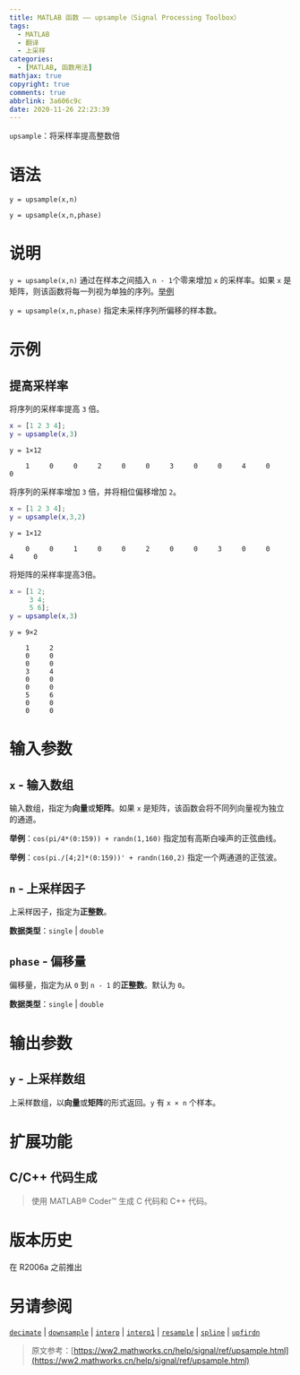 ```yaml
---
title: MATLAB 函数 —— upsample（Signal Processing Toolbox）
tags:
  - MATLAB
  - 翻译
  - 上采样
categories:
  - [MATLAB, 函数用法]
mathjax: true
copyright: true
comments: true
abbrlink: 3a606c9c
date: 2020-11-26 22:23:39
---
```


`upsample`：将采样率提高整数倍

# 语法

`y = upsample(x,n)`

`y = upsample(x,n,phase)`

<!-- more -->

# 说明

`y = upsample(x,n)` 通过在样本之间插入 `n - 1`个零来增加 `x` 的采样率。如果 `x` 是矩阵，则该函数将每一列视为单独的序列。[举例](#Examples-01)

`y = upsample(x,n,phase)` 指定未采样序列所偏移的样本数。

# 示例

## 提高采样率<a name="Examples-01"></a>

将序列的采样率提高 `3` 倍。

``` matlab 输入
x = [1 2 3 4];
y = upsample(x,3)
```

``` plain 输出
y = 1×12

    1     0     0     2     0     0     3     0     0     4     0     0
```

将序列的采样率增加 `3` 倍，并将相位偏移增加 `2`。

``` matlab 输入
x = [1 2 3 4];
y = upsample(x,3,2)
```

``` plain 输出
y = 1×12

    0     0     1     0     0     2     0     0     3     0     0     4     0
```

将矩阵的采样率提高3倍。

``` matlab 输入
x = [1 2;
     3 4;
     5 6];
y = upsample(x,3)
```

``` plain 输出
y = 9×2

    1     2
    0     0
    0     0
    3     4
    0     0
    0     0
    5     6
    0     0
    0     0
```

# 输入参数

## `x` - 输入数组

输入数组，指定为**向量**或**矩阵**。如果 `x` 是矩阵，该函数会将不同列向量视为独立的通道。

**举例**：`cos(pi/4*(0:159)) + randn(1,160)` 指定加有高斯白噪声的正弦曲线。

**举例**：`cos(pi./[4;2]*(0:159))' + randn(160,2)` 指定一个两通道的正弦波。

## `n` - 上采样因子

上采样因子，指定为**正整数**。

**数据类型**：`single` | `double`

## `phase` - 偏移量

偏移量，指定为从 `0` 到 `n - 1` 的**正整数**。默认为 `0`。

**数据类型**：`single` | `double`

# 输出参数

## `y` - 上采样数组

上采样数组，以**向量**或**矩阵**的形式返回。`y` 有 `x × n` 个样本。

# 扩展功能

## C/C++ 代码生成

> 使用 MATLAB® Coder™ 生成 C 代码和 C++ 代码。

# 版本历史

在 R2006a 之前推出

# 另请参阅

[`decimate`](https://ww2.mathworks.cn/help/signal/ref/decimate.html) | [`downsample`](https://ww2.mathworks.cn/help/signal/ref/downsample.html) | [`interp`](https://ww2.mathworks.cn/help/signal/ref/interp.html) | [`interp1`](https://ww2.mathworks.cn/help/matlab/ref/interp1.html) | [`resample`](https://ww2.mathworks.cn/help/signal/ref/resample.html) | [`spline`](https://ww2.mathworks.cn/help/matlab/ref/spline.html) | [`upfirdn`](https://ww2.mathworks.cn/help/signal/ref/upfirdn.html)

> 原文参考：[https://ww2.mathworks.cn/help/signal/ref/upsample.html](https://ww2.mathworks.cn/help/signal/ref/upsample.html)
